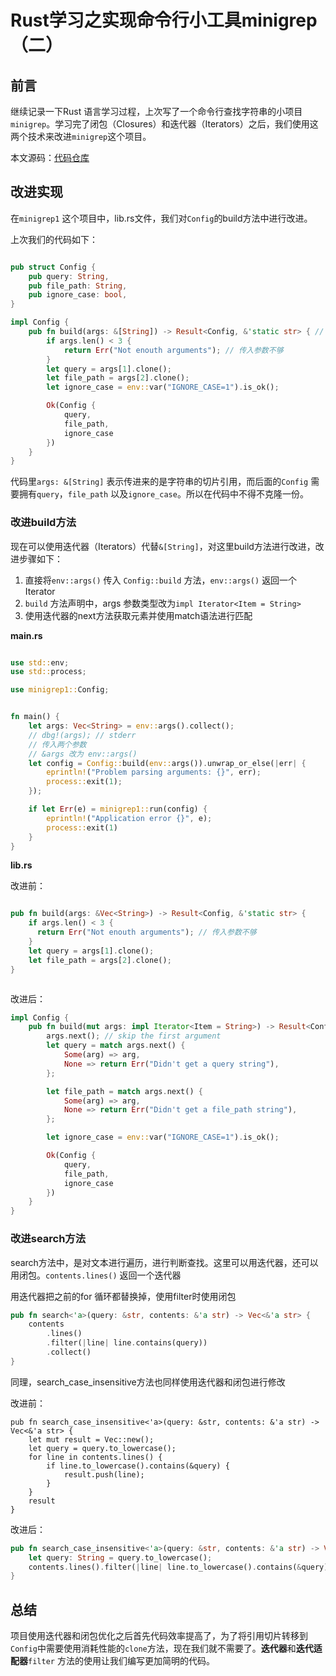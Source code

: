 # Rust学习之实现命令行小工具minigrep（二）

## 前言

继续记录一下Rust 语言学习过程，上次写了一个命令行查找字符串的小项目`minigrep`。学习完了闭包（Closures）和迭代器（Iterators）之后，我们使用这两个技术来改进`minigrep`这个项目。

本文源码：[代码仓库](https://github.com/BruceZhang54110/free_rs/blob/main/crates/minigrep1/src/main.rs)

## 改进实现

在`minigrep1` 这个项目中，lib.rs文件，我们对`Config`的build方法中进行改进。

上次我们的代码如下：

```rust

pub struct Config {
    pub query: String,
    pub file_path: String,
    pub ignore_case: bool,
}

impl Config {
    pub fn build(args: &[String]) -> Result<Config, &'static str> { // 1
        if args.len() < 3 {
            return Err("Not enouth arguments"); // 传入参数不够
        }
        let query = args[1].clone();
        let file_path = args[2].clone();
        let ignore_case = env::var("IGNORE_CASE=1").is_ok();

        Ok(Config {
            query,
            file_path,
            ignore_case
        })
    }
}
```

代码里`args: &[String]` 表示传进来的是字符串的切片引用，而后面的`Config` 需要拥有`query`，`file_path` 以及`ignore_case`。所以在代码中不得不克隆一份。

### 改进build方法

现在可以使用迭代器（Iterators）代替`&[String]`，对这里build方法进行改进，改进步骤如下：

1. 直接将`env::args()` 传入 `Config::build` 方法，`env::args()` 返回一个Iterator
2. `build` 方法声明中，args 参数类型改为`impl Iterator<Item = String>`
3. 使用迭代器的next方法获取元素并使用match语法进行匹配

**main.rs**

```rust

use std::env;
use std::process;

use minigrep1::Config;


fn main() {
    let args: Vec<String> = env::args().collect();
    // dbg!(args); // stderr
    // 传入两个参数
    // &args 改为 env::args()
    let config = Config::build(env::args()).unwrap_or_else(|err| {
        eprintln!("Problem parsing arguments: {}", err);
        process::exit(1);
    });

    if let Err(e) = minigrep1::run(config) {
        eprintln!("Application error {}", e);
        process::exit(1)
    }
}

```

**lib.rs**

改进前：

```rust

pub fn build(args: &Vec<String>) -> Result<Config, &'static str> {
    if args.len() < 3 {
      return Err("Not enouth arguments"); // 传入参数不够
    }
    let query = args[1].clone();
    let file_path = args[2].clone();
}



```

改进后：

```rust
impl Config {
    pub fn build(mut args: impl Iterator<Item = String>) -> Result<Config, &'static str> {
        args.next(); // skip the first argument
        let query = match args.next() {
            Some(arg) => arg,
            None => return Err("Didn't get a query string"),
        };

        let file_path = match args.next() {
            Some(arg) => arg,
            None => return Err("Didn't get a file_path string"),
        };

        let ignore_case = env::var("IGNORE_CASE=1").is_ok();

        Ok(Config {
            query,
            file_path,
            ignore_case
        })
    }
}
```

### 改进search方法

search方法中，是对文本进行遍历，进行判断查找。这里可以用迭代器，还可以用闭包。`contents.lines()` 返回一个迭代器

用迭代器把之前的for 循环都替换掉，使用filter时使用闭包

```rust
pub fn search<'a>(query: &str, contents: &'a str) -> Vec<&'a str> {
    contents
        .lines()
        .filter(|line| line.contains(query))
        .collect()
}
```

同理，search_case_insensitive方法也同样使用迭代器和闭包进行修改

改进前：

```
pub fn search_case_insensitive<'a>(query: &str, contents: &'a str) -> Vec<&'a str> {
    let mut result = Vec::new();
    let query = query.to_lowercase();
    for line in contents.lines() {
        if line.to_lowercase().contains(&query) {
            result.push(line);
        }
    }
    result
}
```

改进后：

```rust
pub fn search_case_insensitive<'a>(query: &str, contents: &'a str) -> Vec<&'a str> {
    let query: String = query.to_lowercase();
    contents.lines().filter(|line| line.to_lowercase().contains(&query)).collect()
}
```

## 总结

项目使用迭代器和闭包优化之后首先代码效率提高了，为了将引用切片转移到`Config`中需要使用消耗性能的`clone`方法，现在我们就不需要了。**迭代器**和**迭代适配器**`filter` 方法的使用让我们编写更加简明的代码。





 

​	